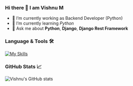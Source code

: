 ### Hi there 👋 I am Vishnu M

- 🔭 I’m currently working as Backend Developer (Python)
- 🌱 I’m currently learning *Python*
- 💬 Ask me about **Python**, **Django**, **Django Rest Framework**

### Language & Tools 🛠️

[![My Skills](https://skillicons.dev/icons?i=aws,css,django,docker,github,html,js,linux,mongodb,mysql,nginx,postgres,postman,py,react,redis,regex,sqlite,vscode&perline=10)](https://github.com/vu3tpz/vu3tpz/)

### GitHub Stats 📈

![Vishnu's GitHub stats](https://github-stats-vu3tpz.vercel.app/api?username=vu3tpz&show_icons=true)


<!--
**vu3tpz/vu3tpz** is a ✨ _special_ ✨ repository because its `README.md` (this file) appears on your GitHub profile.

Here are some ideas to get you started:

- 🔭 I’m currently working on ...
- 🌱 I’m currently learning ...
- 👯 I’m looking to collaborate on ...
- 🤔 I’m looking for help with ...
- 💬 Ask me about ...
- 📫 How to reach me: ...
- 😄 Pronouns: ...
- ⚡ Fun fact: ...
-->
